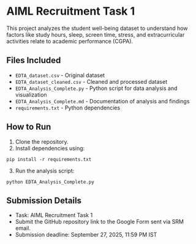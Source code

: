 # AIML Recruitment Task 1

This project analyzes the student well-being dataset to understand how factors like study hours, sleep, screen time, stress, and extracurricular activities relate to academic performance (CGPA).

## Files Included
- `EDTA_dataset.csv` - Original dataset
- `EDTA_dataset_cleaned.csv` - Cleaned and processed dataset
- `EDTA_Analysis_Complete.py` - Python script for data analysis and visualization
- `EDTA_Analysis_Complete.md` - Documentation of analysis and findings
- `requirements.txt` - Python dependencies

## How to Run
1. Clone the repository.
2. Install dependencies using:
```
pip install -r requirements.txt
```
3. Run the analysis script:
```
python EDTA_Analysis_Complete.py
```

## Submission Details
- Task: AIML Recruitment Task 1
- Submit the GitHub repository link to the Google Form sent via SRM email.
- Submission deadline: September 27, 2025, 11:59 PM IST
